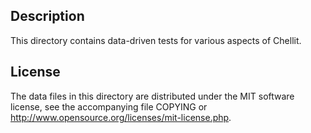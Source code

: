 Description
------------

This directory contains data-driven tests for various aspects of Chellit.

License
--------

The data files in this directory are distributed under the MIT software
license, see the accompanying file COPYING or
http://www.opensource.org/licenses/mit-license.php.

